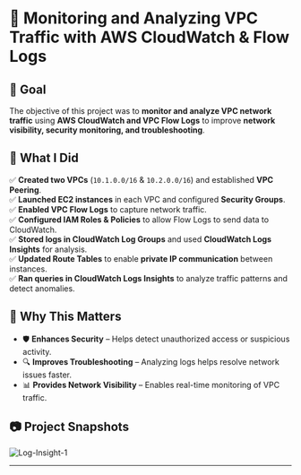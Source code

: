 # 🚀 Monitoring and Analyzing VPC Traffic with AWS CloudWatch & Flow Logs  

## 🎯 Goal  
The objective of this project was to **monitor and analyze VPC network traffic** using **AWS CloudWatch and VPC Flow Logs** to improve **network visibility, security monitoring, and troubleshooting**.  

## 🔧 What I Did  

✅ **Created two VPCs** (`10.1.0.0/16` & `10.2.0.0/16`) and established **VPC Peering**.  
✅ **Launched EC2 instances** in each VPC and configured **Security Groups**.  
✅ **Enabled VPC Flow Logs** to capture network traffic.  
✅ **Configured IAM Roles & Policies** to allow Flow Logs to send data to CloudWatch.  
✅ **Stored logs in CloudWatch Log Groups** and used **CloudWatch Logs Insights** for analysis.  
✅ **Updated Route Tables** to enable **private IP communication** between instances.  
✅ **Ran queries in CloudWatch Logs Insights** to analyze traffic patterns and detect anomalies.  

## 📌 Why This Matters  
- 🛡️ **Enhances Security** – Helps detect unauthorized access or suspicious activity.  
- 🔍 **Improves Troubleshooting** – Analyzing logs helps resolve network issues faster.  
- 📊 **Provides Network Visibility** – Enables real-time monitoring of VPC traffic.  

## 📷 Project Snapshots  
![Log-Insight-1](Log-Insight-1)  

---



